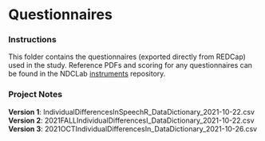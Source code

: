 # Questionnaires

### Instructions
This folder contains the questionnaires (exported directly from REDCap) used in the study.  Reference PDFs and scoring for any questionnaires can be found in the NDCLab [instruments](https://github.com/NDCLab/instruments) repository.

### Project Notes
**Version 1**: IndividualDifferencesInSpeechR_DataDictionary_2021-10-22.csv</br>
**Version 2**: 2021FALLIndividualDifferencesI_DataDictionary_2021-10-22.csv</br>
**Version 3**: 2021OCTIndividualDifferencesIn_DataDictionary_2021-10-26.csv
